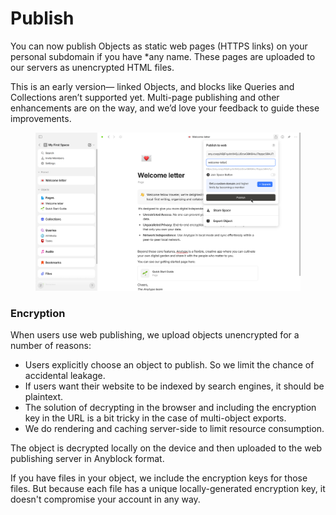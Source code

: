 # Publish

You can now publish Objects as static web pages (HTTPS links) on your personal subdomain if you have \*any name. These pages are uploaded to our servers as unencrypted HTML files.&#x20;

This is an early version— linked Objects, and blocks like Queries and Collections aren’t supported yet. Multi-page publishing and other enhancements are on the way, and we’d love your feedback to guide these improvements.

<figure><img src="../.gitbook/assets/image (243).png" alt=""><figcaption></figcaption></figure>

### Encryption

When users use web publishing, we upload objects unencrypted for a number of reasons:

* Users explicitly choose an object to publish. So we limit the chance of accidental leakage.
* If users want their website to be indexed by search engines, it should be plaintext.
* The solution of decrypting in the browser and including the encryption key in the URL is a bit tricky in the case of multi-object exports.
* We do rendering and caching server-side to limit resource consumption.

The object is decrypted locally on the device and then uploaded to the web publishing server in Anyblock format.

If you have files in your object, we include the encryption keys for those files. But because each file has a unique locally-generated encryption key, it doesn't compromise your account in any way.
